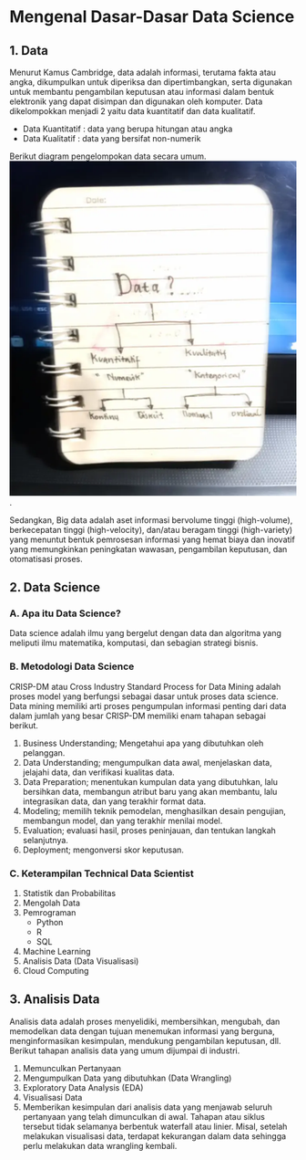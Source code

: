 # Mengenal Dasar-Dasar Data Science 
## 1. Data 
Menurut Kamus Cambridge, data adalah informasi, terutama fakta atau angka, dikumpulkan untuk diperiksa dan dipertimbangkan, serta digunakan untuk membantu pengambilan keputusan atau informasi dalam bentuk elektronik yang dapat disimpan dan digunakan oleh komputer. 
Data dikelompokkan menjadi 2 yaitu data kuantitatif dan data kualitatif. 
- Data Kuantitatif : data yang berupa hitungan atau angka
- Data Kualitatif : data yang bersifat non-numerik

Berikut diagram pengelompokan data secara umum.
![](https://github.com/febifebriyantisb/Fundamental-Data-Science/blob/main/pengelompokanData.png).

Sedangkan, Big data adalah aset informasi bervolume tinggi (high-volume), berkecepatan tinggi (high-velocity), dan/atau beragam tinggi (high-variety) yang menuntut bentuk pemrosesan informasi yang hemat biaya dan inovatif yang memungkinkan peningkatan wawasan, pengambilan keputusan, dan otomatisasi proses.

## 2. Data Science
### A. Apa itu Data Science?
Data science adalah ilmu yang bergelut dengan data dan algoritma yang meliputi ilmu matematika, komputasi, dan sebagian strategi bisnis. 
### B. Metodologi Data Science
CRISP-DM atau Cross Industry Standard Process for Data Mining adalah proses model yang berfungsi sebagai dasar untuk proses data science. Data mining memiliki arti proses pengumpulan informasi penting dari data dalam jumlah yang besar
CRISP-DM memiliki enam tahapan sebagai berikut.
1. Business Understanding; Mengetahui apa yang dibutuhkan oleh pelanggan.
2. Data Understanding; mengumpulkan data awal, menjelaskan data, jelajahi data, dan verifikasi kualitas data.
3. Data Preparation; menentukan kumpulan data yang dibutuhkan, lalu bersihkan data, membangun atribut baru yang akan membantu, lalu integrasikan data, dan yang terakhir format data.
4. Modeling; memilih teknik pemodelan, menghasilkan desain pengujian, membangun model, dan yang terakhir menilai model.
5. Evaluation; evaluasi hasil, proses peninjauan, dan tentukan langkah selanjutnya.
6. Deployment; mengonversi skor keputusan.
### C. Keterampilan Technical Data Scientist
1. Statistik dan Probabilitas
2. Mengolah Data
3. Pemrograman
   - Python
   - R
   - SQL
4. Machine Learning
5. Analisis Data (Data Visualisasi)
6. Cloud Computing

## 3. Analisis Data
Analisis data adalah proses menyelidiki, membersihkan, mengubah, dan memodelkan data dengan tujuan menemukan informasi yang berguna, menginformasikan kesimpulan, mendukung pengambilan keputusan, dll.
Berikut tahapan analisis data yang umum dijumpai di industri.
1. Memunculkan Pertanyaan
2. Mengumpulkan Data yang dibutuhkan (Data Wrangling)
3. Exploratory Data Analysis (EDA)
4. Visualisasi Data
5. Memberikan kesimpulan dari analisis data yang menjawab seluruh pertanyaan yang telah dimunculkan di awal.
Tahapan atau siklus tersebut tidak selamanya berbentuk waterfall atau linier. Misal, setelah melakukan visualisasi data, terdapat kekurangan dalam data sehingga perlu melakukan data wrangling kembali.


